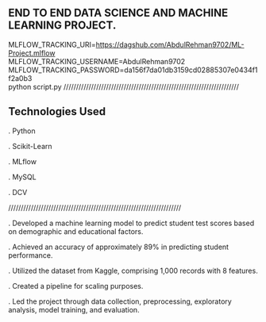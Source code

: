 ## END TO END DATA SCIENCE AND MACHINE LEARNING PROJECT.

MLFLOW_TRACKING_URI=https://dagshub.com/AbdulRehman9702/ML-Project.mlflow \
MLFLOW_TRACKING_USERNAME=AbdulRehman9702 \
MLFLOW_TRACKING_PASSWORD=da156f7da01db3159cd02885307e0434f1f2a0b3 \
python script.py
//////////////////////////////////////////////////////////////////////

## Technologies Used

. Python

. Scikit-Learn

. MLflow

. MySQL

. DCV

/////////////////////////////////////////////////////////////////////

. Developed a machine learning model to predict student test scores based on demographic and educational factors.

. Achieved an accuracy of approximately 89% in predicting student performance.

. Utilized the dataset from Kaggle, comprising 1,000 records with 8 features.

. Created a pipeline for scaling purposes.

. Led the project through data collection, preprocessing, exploratory analysis, model training, and evaluation.

